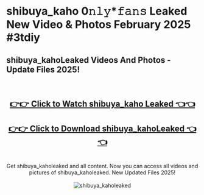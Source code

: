 # shibuya_kaho 0𝚗𝚕𝚢*𝚏𝚊𝚗𝚜 Leaked New Video & Photos February 2025 #3tdiy

<h2>shibuya_kahoLeaked Videos And Photos - Update Files 2025!</h2>
<br>
<div align="center">
<h2><a href="https://mediaupload.pro?title=shibuya_kaho&ref=11F" rel="nofollow">👉👉 Click to Watch shibuya_kaho Leaked 👈👈</a></h2>
<h2><a href="https://mediaupload.pro?title=shibuya_kaho&ref=11F" rel="nofollow">👉👉 Click to Download shibuya_kahoLeaked 👈👈</a></h2>
<br>
Get shibuya_kaholeaked and all content. Now you can access all videos and pictures of shibuya_kaholeaked. New Updated Files 2025!
<br>
<br>
<a href="https://mediaupload.pro?title=shibuya_kaho&ref=11F" rel="nofollow" data-target="animated-image.originalLink"><img src="https://i.ibb.co/Gkj2r4b/banner.png" alt="shibuya_kaholeaked" style="max-width: 100%; display: inline-block;" data-target="animated-image.originalImage"></a>
</div>
<br>

